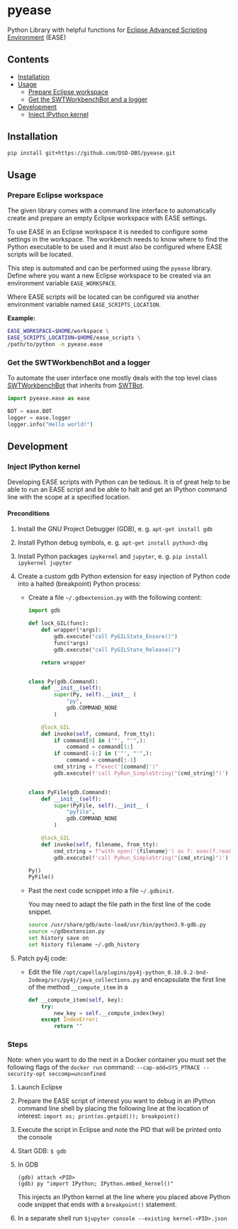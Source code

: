 # pyease

Python Library with helpful functions for
[Eclipse Advanced Scripting Environment](https://www.eclipse.org/ease/) (EASE)

## Contents

- [Installation](#installation)
- [Usage](#usage)
  - [Prepare Eclipse workspace](#prepare-eclipse-workspace)
  - [Get the SWTWorkbenchBot and a logger](#get-the-swtworkbenchbot-and-a-logger)
- [Development](#development)
  - [Inject IPython kernel](#inject-ipython-kernel)

## Installation

```sh
pip install git+https://github.com/DSD-DBS/pyease.git
```

## Usage

### Prepare Eclipse workspace

The given library comes with a command line interface to automatically create and
prepare an empty Eclipse workspace with EASE settings.

To use EASE in an Eclipse workspace it is needed to configure some settings in the
workspace. The workbench needs to know where to find the Python executable to be used
and it must also be configured where EASE scripts will be located.

This step is automated and can be performed using the `pyease` library. Define where you
want a new Eclipse workspace to be created via an environment variable `EASE_WORKSPACE`.

Where EASE scripts will be located can be configured via another environment variable
named `EASE_SCRIPTS_LOCATION`.

**Example:**

```sh
EASE_WORKSPACE=$HOME/workspace \
EASE_SCRIPTS_LOCATION=$HOME/ease_scripts \
/path/to/python -m pyease.ease
```

### Get the SWTWorkbenchBot and a logger

To automate the user interface one mostly deals with the top level class
[SWTWorkbenchBot](https://download.eclipse.org/technology/swtbot/galileo/dev-build/apidocs/org/eclipse/swtbot/eclipse/finder/SWTWorkbenchBot.html)
that inherits from [SWTBot](https://download.eclipse.org/technology/swtbot/galileo/dev-build/apidocs/org/eclipse/swtbot/swt/finder/SWTBot.html).

```python
import pyease.ease as ease

BOT = ease.BOT
logger = ease.logger
logger.info("Hello world!")
```

## Development

### Inject IPython kernel

Developing EASE scripts with Python can be tedious. It is of great help to be able
to run an EASE script and be able to halt and get an IPython command line with the scope
at a specified location.

#### Preconditions

1. Install the GNU Project Debugger (GDB), e. g. `apt-get install gdb`
1. Install Python debug symbols, e. g. `apt-get install python3-dbg`
1. Install Python packages `ipykernel` and `jupyter`,
   e. g. `pip install ipykernel jupyter`
1. Create a custom gdb Python extension for easy injection of Python code into a halted
   (breakpoint) Python process:

   - Create a file `~/.gdbextension.py` with the following content:

     ```python
     import gdb

     def lock_GIL(func):
         def wrapper(*args):
             gdb.execute("call PyGILState_Ensure()")
             func(*args)
             gdb.execute("call PyGILState_Release()")

         return wrapper


     class Py(gdb.Command):
         def __init__(self):
             super(Py, self).__init__ (
                 "py",
                 gdb.COMMAND_NONE
             )

         @lock_GIL
         def invoke(self, command, from_tty):
             if command[0] in ('"', "'",):
                 command = command[1:]
             if command[-1:] in ('"', "'",):
                 command = command[:-1]
             cmd_string = f"exec('{command}')"
             gdb.execute(f'call PyRun_SimpleString("{cmd_string}")')


     class PyFile(gdb.Command):
         def __init__(self):
             super(PyFile, self).__init__ (
                 "pyfile",
                 gdb.COMMAND_NONE
             )

         @lock_GIL
         def invoke(self, filename, from_tty):
             cmd_string = f"with open('{filename}') as f: exec(f.read())"
             gdb.execute(f'call PyRun_SimpleString("{cmd_string}")')

     Py()
     PyFile()
     ```

   - Past the next code scnippet into a file `~/.gdbinit`.

     You may need to adapt the file path in the first line of the code snippet.

     ```sh
     source /usr/share/gdb/auto-load/usr/bin/python3.9-gdb.py
     source ~/gdbextension.py
     set history save on
     set history filename ~/.gdb_history
     ```

1. Patch py4j code:
   - Edit the file
     `/opt/capella/plugins/py4j-python_0.10.9.2-bnd-2odeag/src/py4j/java_collections.py`
     and encapsulate the first line of the method `__compute_item` in a

     ```python
     def __compute_item(self, key):
         try:
             new_key = self.__compute_index(key)
         except IndexError:
             return ""
     ```

### Steps

Note: when you want to do the next in a Docker container you must set the
following flags of the `docker run` command:
`--cap-add=SYS_PTRACE --security-opt seccomp=unconfined`

1. Launch Eclipse
1. Prepare the EASE script of interest you want to debug in an IPython
   command line shell by placing the following line at the location of interest:
   `import os; print(os.getpid()); breakpoint()`
1. Execute the script in Eclipse and note the PID that will be printed onto the console
1. Start GDB: `$ gdb`
1. In GDB

   ```text
   (gdb) attach <PID>
   (gdb) py "import IPython; IPython.embed_kernel()"
   ```

   This injects an IPython kernel at the line where you placed above Python code
   snippet that ends with a `breakpoint()` statement.

1. In a separate shell run `$jupyter console --existing kernel-<PID>.json`
